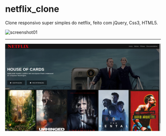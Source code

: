 # netflix_clone
Clone responsivo super simples do netflix, feito com jQuery, Css3, HTML5.

![screenshot01](screenshot01.png)

---

![screenshot02](screenshot02.png)

